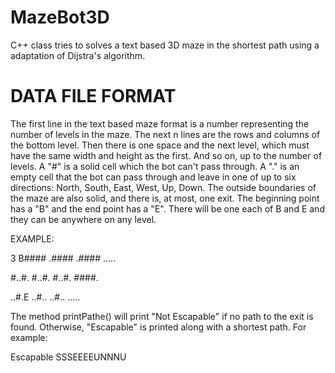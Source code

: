 MazeBot3D
=========

C++ class tries to solves a text based 3D maze in the shortest path using a adaptation of Dijstra's algorithm.



DATA FILE FORMAT
================

The first line in the text based maze format is a number representing the number of levels in the maze. The next n lines are the rows and columns of the bottom level. Then there is one space and the next level, which must have the same width and height as the first. And so on, up to the number of levels. A "#" is a solid cell which the bot can't pass through. A "." is an empty cell that the bot can pass through and leave in one of up to six directions: North, South, East, West, Up, Down. The outside boundaries of the maze are also solid, and there is, at most, one exit. The beginning point has a "B" and the end point has a "E". There will be one each of B and E and they can be anywhere on any level.


EXAMPLE:

3
B####
.####
.####
.....

#..#.
#..#.
#..#.
####.

..#.E
..#..
..#..
.....

The method printPathe() will print "Not Escapable" if no path to the exit is found. Otherwise, "Escapable" is printed along with a shortest path. For example:

Escapable SSSEEEEUNNNU


